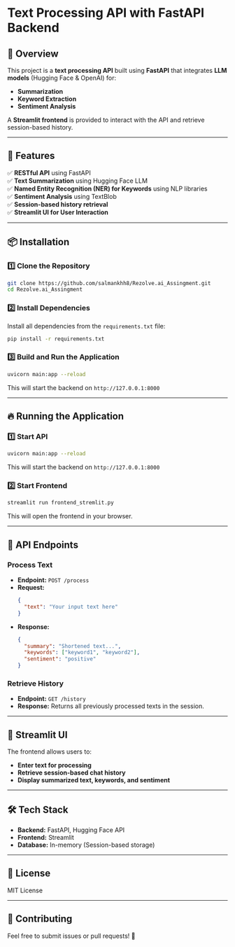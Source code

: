 # Text Processing API with FastAPI Backend

## 📌 Overview
This project is a **text processing API** built using **FastAPI** that integrates **LLM models** (Hugging Face & OpenAI) for:
- **Summarization**
- **Keyword Extraction**
- **Sentiment Analysis**

A **Streamlit frontend** is provided to interact with the API and retrieve session-based history.

---

## 🚀 Features
✅ **RESTful API** using FastAPI  
✅ **Text Summarization** using Hugging Face LLM  
✅ **Named Entity Recognition (NER) for Keywords** using NLP libraries  
✅ **Sentiment Analysis** using TextBlob  
✅ **Session-based history retrieval**  
✅ **Streamlit UI for User Interaction**  

---

## 📦 Installation
### **1️⃣ Clone the Repository**
```sh
git clone https://github.com/salmankhh8/Rezolve.ai_Assingment.git
cd Rezolve.ai_Assingment
```

### **2️⃣ Install Dependencies**
Install all dependencies from the `requirements.txt` file:
```sh
pip install -r requirements.txt
```

### **3️⃣ Build and Run the Application**
```sh
uvicorn main:app --reload
```
This will start the backend on `http://127.0.0.1:8000`

---

## 🔥 Running the Application
### **1️⃣ Start API**
```sh
uvicorn main:app --reload
```
This will start the backend on `http://127.0.0.1:8000`

### **2️⃣ Start Frontend**
```sh
streamlit run frontend_stremlit.py
```
This will open the frontend in your browser.

---

## 📡 API Endpoints
### **Process Text**
- **Endpoint:** `POST /process`
- **Request:**
  ```json
  {
    "text": "Your input text here"
  }
  ```
- **Response:**
  ```json
  {
    "summary": "Shortened text...",
    "keywords": ["keyword1", "keyword2"],
    "sentiment": "positive"
  }
  ```

### **Retrieve History**
- **Endpoint:** `GET /history`
- **Response:** Returns all previously processed texts in the session.

---

## 🎨 Streamlit UI
The frontend allows users to:
- **Enter text for processing**
- **Retrieve session-based chat history**
- **Display summarized text, keywords, and sentiment**

---

## 🛠 Tech Stack
- **Backend:** FastAPI, Hugging Face API
- **Frontend:** Streamlit
- **Database:** In-memory (Session-based storage)

---

## 📜 License
MIT License

---

## 🤝 Contributing
Feel free to submit issues or pull requests! 🚀

